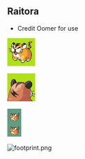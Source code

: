 ## Raitora
- Credit Oomer for use

![front.png](front.png)

![back.png](back.png)

![icon.png](icon.png)

![footprint.png](footpring.png)